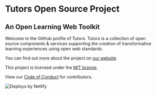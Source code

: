 # Tutors Open Source Project
## An Open Learning Web Toolkit

Welcome to the GitHub profile of Tutors. Tutors is a collection of open source components & services supporting the creation of transformative learning experiences using open web standards.

You can find out more about the project on [our website](https://tutors.dev).

This project is licensed under the [MIT license](https://github.com/tutors-sdk/tutors/blob/main/LICENSE).

View our [Code of Conduct](https://github.com/tutors-sdk/tutors/blob/main/CODE_OF_CONDUCT.md) for contributors.

![Deploys by Netlify](https://www.netlify.com/v3/img/components/netlify-color-bg.svg)

